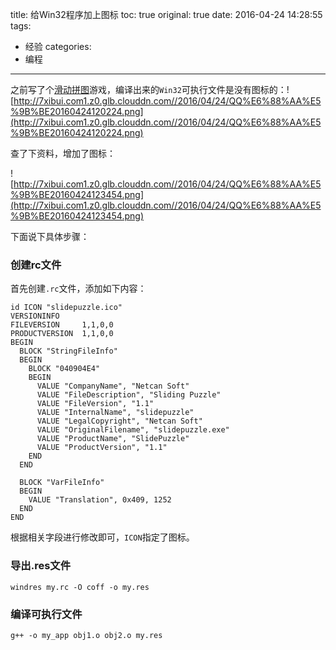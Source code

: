 title: 给Win32程序加上图标
toc: true
original: true
date: 2016-04-24 14:28:55
tags:
- 经验
categories:
- 编程
---

之前写了个[滑动拼图](https://raw.githubusercontent.com/netcan/SlidePuzzle/master/dist/slidepuzzle_windows_release_1.1.zip)游戏，编译出来的`Win32`可执行文件是没有图标的：![http://7xibui.com1.z0.glb.clouddn.com//2016/04/24/QQ%E6%88%AA%E5%9B%BE20160424120224.png](http://7xibui.com1.z0.glb.clouddn.com//2016/04/24/QQ%E6%88%AA%E5%9B%BE20160424120224.png)

查了下资料，增加了图标：

![http://7xibui.com1.z0.glb.clouddn.com//2016/04/24/QQ%E6%88%AA%E5%9B%BE20160424123454.png](http://7xibui.com1.z0.glb.clouddn.com//2016/04/24/QQ%E6%88%AA%E5%9B%BE20160424123454.png)

下面说下具体步骤：

### 创建rc文件
首先创建`.rc`文件，添加如下内容：

```
id ICON "slidepuzzle.ico"
VERSIONINFO
FILEVERSION     1,1,0,0
PRODUCTVERSION  1,1,0,0
BEGIN
  BLOCK "StringFileInfo"
  BEGIN
    BLOCK "040904E4"
    BEGIN
      VALUE "CompanyName", "Netcan Soft"
      VALUE "FileDescription", "Sliding Puzzle"
      VALUE "FileVersion", "1.1"
      VALUE "InternalName", "slidepuzzle"
      VALUE "LegalCopyright", "Netcan Soft"
      VALUE "OriginalFilename", "slidepuzzle.exe"
      VALUE "ProductName", "SlidePuzzle"
      VALUE "ProductVersion", "1.1"
    END
  END

  BLOCK "VarFileInfo"
  BEGIN
    VALUE "Translation", 0x409, 1252
  END
END
```

根据相关字段进行修改即可，`ICON`指定了图标。

### 导出.res文件
	windres my.rc -O coff -o my.res

### 编译可执行文件
	g++ -o my_app obj1.o obj2.o my.res
